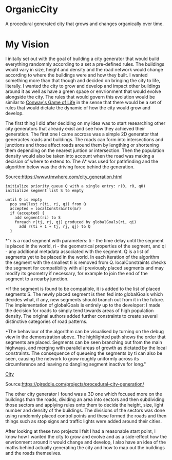 # OrganicCity
A procedural generated city that grows and changes organically over time. 

# My Vision
I initally set out with the goal of building a city generator that would build everything randomnly according to a set a pre-defined rules. The buildings would vary in size, height and density and the road network would change according to where the buildings were and how they built. I wanted something more than that though and decided on bringing the city to life, literally. I wanted the city to grow and develop and impact other buildings around it as well as have a green space or envrionment that would evolve alongside the city. The rules that would govern this evolution would be similar to [Conway's Game of Life](http://www.conwaylife.com/w/index.php?title=Conway%27s_Game_of_Life) in the sense that there would be a set of rules that would dictate the dynamic of how the city would grow and develop.

The first thing I did after deciding on my idea was to start researching other city generators that already exist and see how they achieved their generation. The first one I came accross was a simple 2D generator that generactes roads and buildings. The roads can form into intersections and junctions and those affect roads around them by lengthing or shortening them depending on the nearest juntion or intersection. Then the population density would also be taken into account when the road was making a decision of where to extend to. The A* was used for pathfinding and the algorithm below was the driving force behind the generation.

Source:https://www.tmwhere.com/city_generation.html

```
initialize priority queue Q with a single entry: r(0, r0, q0)
initialize segment list S to empty

until Q is empty
  pop smallest r(ti, ri, qi) from Q
  accepted = localConstraints(&r)
  if (accepted) {
    add segment(ri) to S
    foreach r(tj, rj, qj) produced by globalGoals(ri, qi)
      add r(ti + 1 + tj, rj, qj) to Q
  }
  ```
  *"r is a road segment with parameters: ti - the time delay until the segment is placed in the world, ri - the geometrical properties of the segment, and qi - any additional metadata associated with the segment. Q is a list of segments yet to be placed in the world. In each iteration of the algorithm the segment with the smallest ti is removed from Q. localConstraints checks the segment for compatibility with all previously placed segments and may modify its geometry if necessary, for example to join the end of the segment to a nearby junction.

*If the segment is found to be compatible, it is added to the list of placed segments S. The newly placed segment is then fed into globalGoals which decides what, if any, new segments should branch out from it in the future. The implementation of globalGoals is entirely up to the developer: I made the decision for roads to simply tend towards areas of high population density. The original authors added further constraints to create several distinctive categories of road patterns.

*The behaviour of the algorithm can be visualised by turning on the debug view in the demonstration above. The highlighted path shows the order that segments are placed. Segments can be seen branching out from the main highways, and merging with parallel areas of growth as dictated by the local constraints. The consequence of queueing the segments by ti can also be seen, causing the network to grow roughly uniformly across its circumference and leaving no dangling segment inactive for long."

[City](https://pjreddie.com/media/image/Screen_shot_2011-01-27_at_5.19.50_PM.png)

Source:https://pjreddie.com/projects/procedural-city-generation/
  
The other city generator I found was a 3D one which focused more on the buildings than the roads, dividing an area into sectors and then subdividing those sectors and applying rules onto them to decide the height, size, light number and density of the buildings. The divisions of the sectors was done using randomnly placed control points and these formed the roads and then things such as stop signs and traffic lights were added around their cities.

After looking at these two projects I felt I had a reasonable start point, I know how I wanted the city to grow and evolve and as a side-effect how the envrionment around it would change and develop, I also have an idea of the maths behind actually generating the city and how to map out the buildings and the roads themselves.

